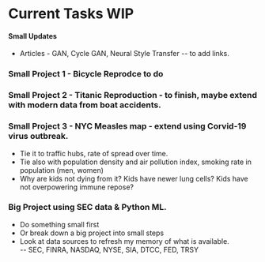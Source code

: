 # Current Tasks WIP  

#### Small Updates  

 * Articles - GAN, Cycle GAN, Neural Style Transfer -- to add links.  
 
 ### Small Project 1 - Bicycle Reprodce to do  
 
 
 ### Small Project 2 - Titanic Reproduction - to finish, maybe extend with modern data from boat accidents.  
 
 
 ### Small Project 3 - NYC Measles map - extend using Corvid-19 virus outbreak. 
   * Tie it to traffic hubs, rate of spread over time.  
   * Tie also with population density and air pollution index, smoking rate in population (men, women)
   * Why are kids not dying from it?  Kids have newer lung cells?  Kids have not overpowering immune repose?  
   
   
### Big Project using SEC data & Python ML.  

  * Do something small first
  * Or break down a big project into small steps
  * Look at data sources to refresh my memory of what is available.  
    -- SEC, FINRA, NASDAQ, NYSE, SIA, DTCC, FED, TRSY  
    
  
